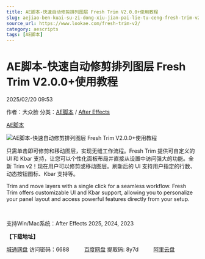 ```yaml
---
title: AE脚本-快速自动修剪排列图层 Fresh Trim V2.0.0+使用教程
slug: aejiao-ben-kuai-su-zi-dong-xiu-jian-pai-lie-tu-ceng-fresh-trim-v2-0-0-shi-yong-jiao-cheng
source_url: https://www.lookae.com/fresh-trim-v2/
category: aescripts
tags: [AE脚本]
---
```

# AE脚本-快速自动修剪排列图层 Fresh Trim V2.0.0+使用教程

2025/02/20 09:53

作者：大众脸
分类：[AE脚本](https://www.lookae.com/after-effects/aescripts/) / [After Effects](https://www.lookae.com/after-effects/)

[AE脚本](https://www.lookae.com/tag/ae%e8%84%9a%e6%9c%ac/)

![AE脚本-快速自动修剪排列图层 Fresh Trim V2.0.0+使用教程](https://www.lookae.com/wp-content/uploads/2025/02/Fresh-Trim-V2.jpg "AE脚本-快速自动修剪排列图层 Fresh Trim V2.0.0+使用教程-LookAE.com")

只需单击即可修剪和移动图层，实现无缝工作流程。Fresh Trim 提供可自定义的 UI 和 Kbar 支持，让您可以个性化面板布局并直接从设置中访问强大的功能。全新 Trim v2！现在用户可以修剪或移动图层。刷新后的 UI 支持用户指定的行数、动态按钮图标、Kbar 支持等。

Trim and move layers with a single click for a seamless workflow. Fresh Trim offers customizable UI and Kbar support, allowing you to personalize your panel layout and access powerful features directly from your setup.

[﻿﻿﻿](http://cloud.video.taobao.com/play/u/null/p/1/e/6/t/1/507857580278.mp4)

支持Win/Mac系统：After Effects 2025, 2024, 2023

**【下载地址】**

[城通网盘](https://url70.ctfile.com/f/2827370-1461971179-1111e2?p=4431) 访问密码：6688          [百度网盘](https://pan.baidu.com/s/1Xh456JNeTVYw1EvQjCJH7w?pwd=8y7d) 提取码: 8y7d          [阿里云盘](https://www.alipan.com/s/TrvLh8kzwJq)
